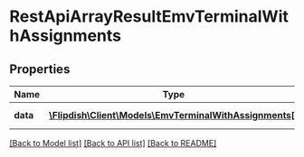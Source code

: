 # RestApiArrayResultEmvTerminalWithAssignments

## Properties
Name | Type | Description | Notes
------------ | ------------- | ------------- | -------------
**data** | [**\Flipdish\\Client\Models\EmvTerminalWithAssignments[]**](EmvTerminalWithAssignments.md) | Generic data object. | 

[[Back to Model list]](../README.md#documentation-for-models) [[Back to API list]](../README.md#documentation-for-api-endpoints) [[Back to README]](../README.md)


